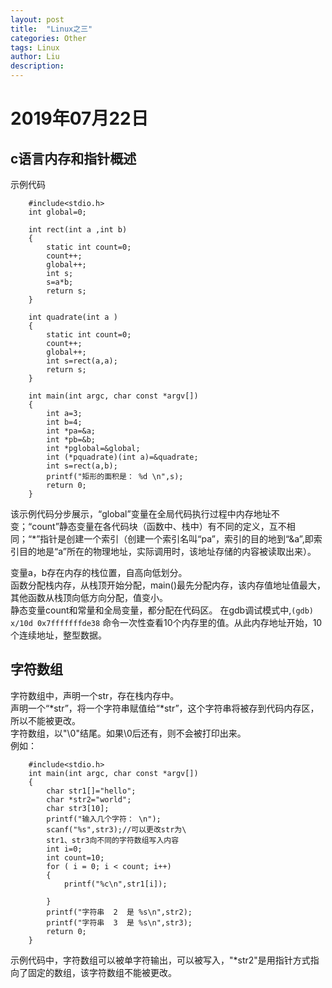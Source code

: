 ```yaml
---
layout: post
title:  "Linux之三"
categories: Other
tags: Linux
author: Liu
description: 
---
```

# 2019年07月22日

## c语言内存和指针概述

示例代码

        #include<stdio.h>
        int global=0;

        int rect(int a ,int b)
        {
            static int count=0;
            count++;
            global++;
            int s;
            s=a*b;
            return s;
        }

        int quadrate(int a )
        {
            static int count=0;
            count++;
            global++;
            int s=rect(a,a);
            return s;
        }

        int main(int argc, char const *argv[])
        {
            int a=3;
            int b=4;
            int *pa=&a;
            int *pb=&b;
            int *pglobal=&global;
            int (*pquadrate)(int a)=&quadrate;
            int s=rect(a,b);
            printf("矩形的面积是： %d \n",s);
            return 0;
        }

该示例代码分步展示，“global”变量在全局代码执行过程中内存地址不变；“count”静态变量在各代码块（函数中、栈中）有不同的定义，互不相同；“*”指针是创建一个索引（创建一个索引名叫“pa”，索引的目的地到“&a”,即索引目的地是“a”所在的物理地址，实际调用时，该地址存储的内容被读取出来）。  

变量a，b存在内存的栈位置，自高向低划分。  
函数分配栈内存，从栈顶开始分配，main()最先分配内存，该内存值地址值最大，其他函数从栈顶向低方向分配，值变小。  
静态变量count和常量和全局变量，都分配在代码区。
在gdb调试模式中,`(gdb) x/10d 0x7fffffffde38` 命令一次性查看10个内存里的值。从此内存地址开始，10个连续地址，整型数据。

## 字符数组

字符数组中，声明一个str，存在栈内存中。  
声明一个“\*str”，将一个字符串赋值给“\*str”，这个字符串将被存到代码内存区，所以不能被更改。  
字符数组，以"\0"结尾。如果\0后还有，则不会被打印出来。  
例如：  

        #include<stdio.h>
        int main(int argc, char const *argv[])
        {
            char str1[]="hello";
            char *str2="world";
            char str3[10];
            printf("输入几个字符： \n");
            scanf("%s",str3);//可以更改str为\
            str1、str3向不同的字符数组写入内容
            int i=0;
            int count=10;
            for ( i = 0; i < count; i++)
            {
                printf("%c\n",str1[i]);

            }
            printf("字符串  2  是 %s\n",str2);
            printf("字符串  3  是 %s\n",str3);
            return 0;
        }

示例代码中，字符数组可以被单字符输出，可以被写入，"*str2"是用指针方式指向了固定的数组，该字符数组不能被更改。  
